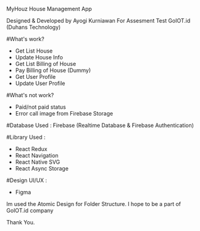 MyHouz
House Management App

Designed & Developed by Ayogi Kurniawan
For Assesment Test GoIOT.id (Duhans Technology)

#What's work?
- Get List House
- Update House Info
- Get List Billing of House
- Pay Billing of House (Dummy)
- Get User Profile
- Update User Profile

#What's not work?
- Paid/not paid status
- Error call image from Firebase Storage



#Database Used :
 Firebase (Realtime Database & Firebase Authentication)

#Library Used : 
- React Redux
- React Navigation
- React Native SVG
- React Async Storage

#Design UI/UX :
- Figma


Im used the Atomic Design for Folder Structure.
I hope to be a part of GoIOT.id company

Thank You.

